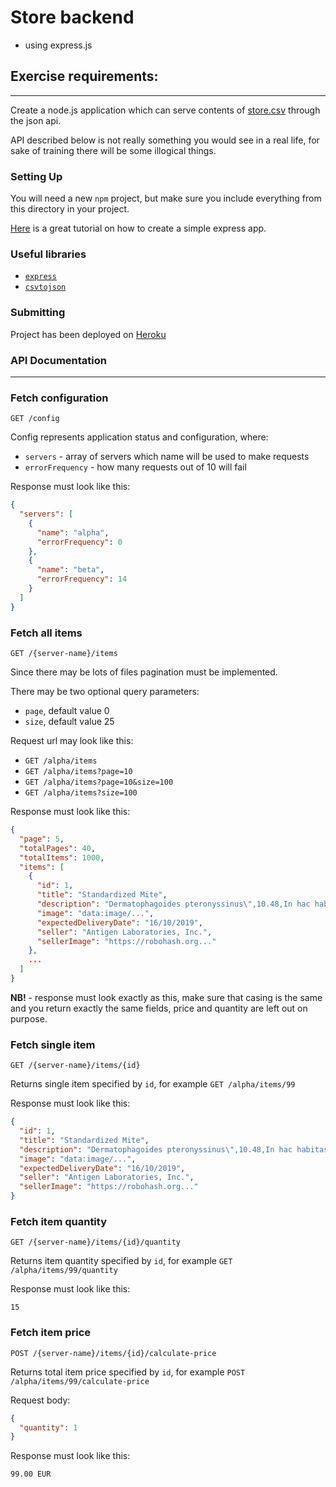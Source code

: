 # Store backend
- using express.js

## Exercise requirements:
---

Create a node.js application which can serve contents of [store.csv](./store.csv) through the json api.

API described below is not really something you would see in a real life, for sake of training there will be some illogical things.  

### Setting Up

You will need a new `npm` project, but make sure you include everything from this directory in your project.

[Here](https://dev.to/asciidev/testing-a-nodeexpress-application-with-mocha--chai-4lho) is a great tutorial on how to create a simple express app.

### Useful libraries

 - [`express`](https://www.npmjs.com/package/express)
 - [`csvtojson`](https://www.npmjs.com/package/csvtojson)

### Submitting

Project has been deployed on [Heroku](https://store-nodejs-backend.herokuapp.com/)

### API Documentation
---

### Fetch configuration

`GET /config`

Config represents application status and configuration, where:

 - `servers` - array of servers which name will be used to make requests
 - `errorFrequency` - how many requests out of 10 will fail

Response must look like this:

```json
{
  "servers": [
    {
      "name": "alpha",
      "errorFrequency": 0
    },
    {
      "name": "beta",
      "errorFrequency": 14
    }
  ]
}
```

### Fetch all items

`GET /{server-name}/items`

Since there may be lots of files pagination must be implemented.

There may be two optional query parameters:

 - `page`, default value 0
 - `size`, default value 25

Request url may look like this:

 - `GET /alpha/items`
 - `GET /alpha/items?page=10`
 - `GET /alpha/items?page=10&size=100`
 - `GET /alpha/items?size=100`

Response must look like this:

```json
{
  "page": 5,
  "totalPages": 40,
  "totalItems": 1000,
  "items": [
    {
      "id": 1,
      "title": "Standardized Mite",
      "description": "Dermatophagoides pteronyssinus\",10.48,In hac habitasse platea dictumst. Etiam faucibus cursus urna.",
      "image": "data:image/...",
      "expectedDeliveryDate": "16/10/2019",
      "seller": "Antigen Laboratories, Inc.",
      "sellerImage": "https://robohash.org..."
    },
    ...
  ]
}
``` 

**NB!** - response must look exactly as this, make sure that casing is the same and you return exactly the same fields, price and quantity are left out on purpose.

### Fetch single item

`GET /{server-name}/items/{id}`

Returns single item specified by `id`, for example `GET /alpha/items/99`

Response must look like this:

```json
{
  "id": 1,
  "title": "Standardized Mite",
  "description": "Dermatophagoides pteronyssinus\",10.48,In hac habitasse platea dictumst. Etiam faucibus cursus urna.",
  "image": "data:image/...",
  "expectedDeliveryDate": "16/10/2019",
  "seller": "Antigen Laboratories, Inc.",
  "sellerImage": "https://robohash.org..."
}
```

### Fetch item quantity

`GET /{server-name}/items/{id}/quantity`

Returns item quantity specified by `id`, for example `GET /alpha/items/99/quantity`

Response must look like this:

```
15
```

### Fetch item price

`POST /{server-name}/items/{id}/calculate-price`

Returns total item price specified by `id`, for example `POST /alpha/items/99/calculate-price`

Request body:
```json
{
  "quantity": 1
}
```

Response must look like this:

```
99.00 EUR
```
